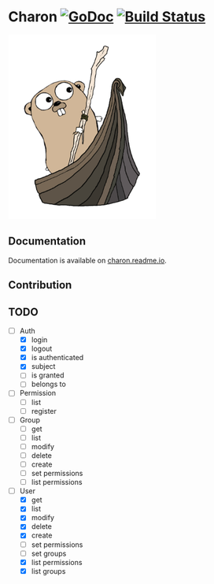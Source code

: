 Charon [![GoDoc](https://godoc.org/github.com/piotrkowalczuk/charon?status.svg)](http://godoc.org/github.com/piotrkowalczuk/charon)&nbsp;[![Build Status](https://travis-ci.org/piotrkowalczuk/charon.svg)](https://travis-ci.org/piotrkowalczuk/charon)
=============

<img src="/data/logo/charon.png?raw=true" width="300">

## Documentation
Documentation is available on [charon.readme.io](http://charon.readme.io).

## Contribution

## TODO
- [ ] Auth
    - [x] login
    - [x] logout
    - [x] is authenticated
    - [x] subject
    - [ ] is granted
    - [ ] belongs to
- [ ] Permission
    - [ ] list
    - [ ] register
- [ ] Group
    - [ ] get
    - [ ] list
    - [ ] modify
    - [ ] delete
    - [ ] create
    - [ ] set permissions
    - [ ] list permissions
- [ ] User
    - [x] get
    - [x] list
    - [x] modify
    - [x] delete
    - [x] create
    - [ ] set permissions
    - [ ] set groups
    - [x] list permissions
    - [x] list groups

